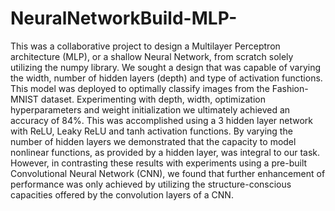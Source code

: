 # NeuralNetworkBuild-MLP-

This was a collaborative project to design a Multilayer Perceptron architecture (MLP), or a shallow Neural Network, from scratch solely utilizing the numpy library. 
We sought a design that was capable of varying the width, number of hidden layers (depth) and type of activation functions. This model was deployed to optimally 
classify images from the Fashion-MNIST dataset. Experimenting with depth, width, optimization hyperparameters and weight initialization we ultimately achieved an
accuracy of 84%. This was accomplished using a 3 hidden layer network with ReLU, Leaky ReLU and tanh activation functions. By varying the number of hidden layers 
we demonstrated that the capacity to model nonlinear functions, as provided by a hidden layer, was integral to our task. However, in contrasting these results with
experiments using a pre-built Convolutional Neural Network (CNN), we found that further enhancement of performance was only achieved by utilizing the 
structure-conscious capacities offered by the convolution layers of a CNN.
